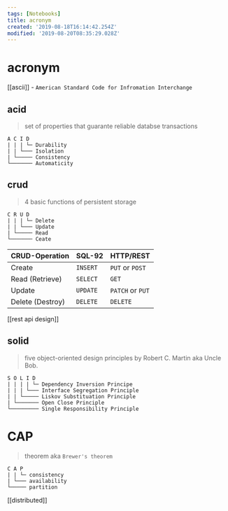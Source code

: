 ```yaml
---
tags: [Notebooks]
title: acronym
created: '2019-08-18T16:14:42.254Z'
modified: '2019-08-20T08:35:29.028Z'
---
```


# acronym

 [[ascii]] - `American Standard Code for Infromation Interchange`

## acid
> set of properties that guarante reliable databse transactions
```
A C I D
| | | └─ Durability
| | └─── Isolation
| └───── Consistency
└─────── Automaticity
```

## crud
> 4 basic functions of persistent storage
```
C R U D
| | | └─ Delete
| | └─── Update
| └───── Read
└─────── Ceate
```
                      
| CRUD-Operation   | SQL-92     | HTTP/REST        |
|--                |--          |--                |
| Create 	         |  `INSERT` 	| `PUT` or `POST`  |
| Read (Retrieve)  |  `SELECT`  | `GET`            |
| Update 	         |  `UPDATE`  | `PATCH` or `PUT` |
| Delete (Destroy) |  `DELETE`  | `DELETE`         |                                       


[[rest api design]]

## solid
> five object-oriented design principles by Robert C. Martin aka Uncle Bob.
```
S O L I D
| | | | └─ Dependency Inversion Principe
| | | └─── Interface Segregation Principle
| | └───── Liskov Substituation Principle
| └─────── Open Close Principle
└───────── Single Responsibility Principle
```


# CAP 
> theorem aka `Brewer's theorem`
```
C A P
| | └─ consistency
| └─── availability
└───── partition
```
[[distributed]]

